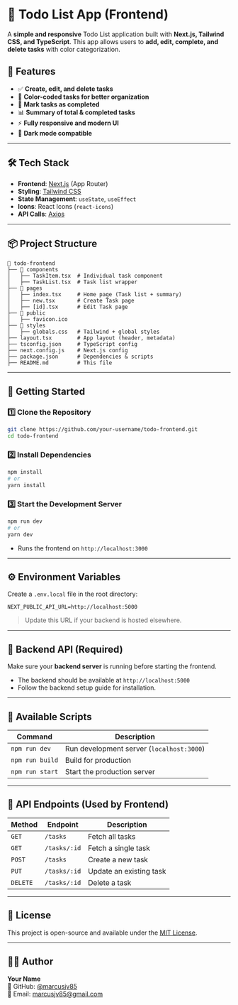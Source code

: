 # 🚀 Todo List App (Frontend)

A **simple and responsive** Todo List application built with **Next.js, Tailwind CSS, and TypeScript**. This app allows users to **add, edit, complete, and delete tasks** with color categorization.

## 🌟 Features
- ✅ **Create, edit, and delete tasks**
- 🎨 **Color-coded tasks for better organization**
- 📌 **Mark tasks as completed**
- 📊 **Summary of total & completed tasks**
- ⚡ **Fully responsive and modern UI**
- 🌙 **Dark mode compatible**

---

## 🛠️ Tech Stack
- **Frontend**: [Next.js](https://nextjs.org/) (App Router)
- **Styling**: [Tailwind CSS](https://tailwindcss.com/)
- **State Management**: `useState`, `useEffect`
- **Icons**: React Icons (`react-icons`)
- **API Calls**: [Axios](https://axios-http.com/)

---

## 📦 Project Structure
```
📂 todo-frontend
├── 📁 components
│   ├── TaskItem.tsx  # Individual task component
│   ├── TaskList.tsx  # Task list wrapper
├── 📁 pages
│   ├── index.tsx     # Home page (Task list + summary)
│   ├── new.tsx       # Create Task page
│   ├── [id].tsx      # Edit Task page
├── 📁 public
│   ├── favicon.ico
├── 📁 styles
│   ├── globals.css   # Tailwind + global styles
├── layout.tsx        # App layout (header, metadata)
├── tsconfig.json     # TypeScript config
├── next.config.js    # Next.js config
├── package.json      # Dependencies & scripts
├── README.md         # This file
```

---

## 🚀 Getting Started

### **1️⃣ Clone the Repository**
```sh
git clone https://github.com/your-username/todo-frontend.git
cd todo-frontend
```

### **2️⃣ Install Dependencies**
```sh
npm install
# or
yarn install
```

### **3️⃣ Start the Development Server**
```sh
npm run dev
# or
yarn dev
```
- Runs the frontend on `http://localhost:3000`

---

## ⚙️ Environment Variables
Create a `.env.local` file in the root directory:
```
NEXT_PUBLIC_API_URL=http://localhost:5000
```
> Update this URL if your backend is hosted elsewhere.

---

## 🔗 Backend API (Required)
Make sure your **backend server** is running before starting the frontend.

- The backend should be available at `http://localhost:5000`
- Follow the backend setup guide for installation.

---

## 🔧 Available Scripts
| Command               | Description                        |
|-----------------------|------------------------------------|
| `npm run dev`        | Run development server (`localhost:3000`) |
| `npm run build`      | Build for production |
| `npm run start`      | Start the production server |

---

## 📝 API Endpoints (Used by Frontend)
| Method | Endpoint             | Description |
|--------|----------------------|-------------|
| `GET`  | `/tasks`             | Fetch all tasks |
| `GET`  | `/tasks/:id`         | Fetch a single task |
| `POST` | `/tasks`             | Create a new task |
| `PUT`  | `/tasks/:id`         | Update an existing task |
| `DELETE` | `/tasks/:id`       | Delete a task |

---

## 📜 License
This project is open-source and available under the [MIT License](LICENSE).

---

## 👨‍💻 Author
**Your Name**  
🔗 GitHub: [@marcusjv85](https://github.com/marcusjv85)  
📧 Email: marcusjv85@gmail.com 
